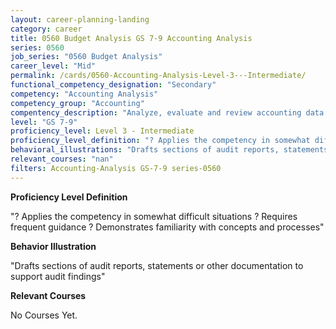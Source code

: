 ```yaml
---
layout: career-planning-landing
category: career
title: 0560 Budget Analysis GS 7-9 Accounting Analysis
series: 0560
job_series: "0560 Budget Analysis"
career_level: "Mid"
permalink: /cards/0560-Accounting-Analysis-Level-3---Intermediate/
functional_competency_designation: "Secondary"
competency: "Accounting Analysis"
competency_group: "Accounting"
compentency_description: "Analyze, evaluate and review accounting data and reports using business tools and applications, and performance metrics to provide recommendations"
level: "GS 7-9"
proficiency_level: Level 3 - Intermediate
proficiency_level_definition: "? Applies the competency in somewhat difficult situations ? Requires frequent guidance ? Demonstrates familiarity with concepts and processes"
behavioral_illustrations: "Drafts sections of audit reports, statements or other documentation to support audit findings"
relevant_courses: "nan"
filters: Accounting-Analysis GS-7-9 series-0560
---
```


<p><b>Proficiency Level Definition</b></p>
<p>"? Applies the competency in somewhat difficult situations ? Requires frequent guidance ? Demonstrates familiarity with concepts and processes"</p>
<p><b>Behavior Illustration</b></p>
<p>"Drafts sections of audit reports, statements or other documentation to support audit findings"</p>
<p><b>Relevant Courses</b></p>
<div class="cfo-courses-outer"><div class="cfo-courses-inner">No Courses Yet.</div></div>
